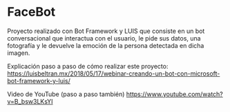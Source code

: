 # FaceBot
Proyecto realizado con Bot Framework y LUIS que consiste en un bot conversacional que interactua con el usuario, le pide sus datos, una fotografía y le devuelve la emoción de la persona detectada en dicha imagen.

Explicación paso a paso de cómo realizar este proyecto:
https://luisbeltran.mx/2018/05/17/webinar-creando-un-bot-con-microsoft-bot-framework-y-luis/

Video de YouTube (paso a paso también)
https://www.youtube.com/watch?v=B_bsw3LKsYI

